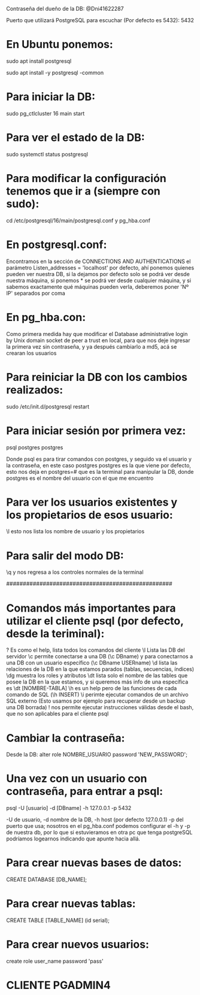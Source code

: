Contraseña del dueño de la DB: @Dni41622287

Puerto que utilizará PostgreSQL para escuchar (Por defecto es 5432): 5432

# En Ubuntu ponemos:

sudo apt install postgresql

sudo apt install -y postgresql -common

# Para iniciar la DB:

sudo pg_ctlcluster 16 main start

# Para ver el estado de la DB:

sudo systemctl status postgresql

# Para modificar la configuración tenemos que ir a (siempre con sudo):

cd /etc/postgresql/16/main/postgresql.conf y pg_hba.conf

# En postgresql.conf:

Encontramos en la sección de CONNECTIONS AND AUTHENTICATIONS el parámetro Listen_addresses = 'localhost' por defecto, ahí ponemos quienes pueden ver nuestra DB, si la dejamos por defecto solo se podrá ver desde nuestra máquina, si ponemos * se podrá ver desde cualquier máquina, y si sabemos exactamente qué máquinas pueden verla, deberemos poner 'Nº IP' separados por coma

# En pg_hba.con:

Como primera medida hay que modificar el Database administrative login by Unix domain socket de peer a trust en local, para que nos deje ingresar la primera vez sin contraseña, y ya después cambiarlo a md5, acá se crearan los usuarios

# Para reiniciar la DB con los cambios realizados:

sudo /etc/init.d/postgresql restart

# Para iniciar sesión por primera vez:

psql postgres postgres 

Donde psql es para tirar comandos con postgres, y seguido va el usuario y la contraseña, en este caso postgres postgres es la que viene por defecto, esto nos deja en postgres=# que es la terminal para manipular la DB, donde postgres es el nombre del usuario con el que me encuentro

# Para ver los usuarios existentes y los propietarios de esos usuario:

\l esto nos lista los nombre de usuario y los propietarios

# Para salir del modo DB:

\q y nos regresa a los controles normales de la terminal

##################################################

# Comandos más importantes para utilizar el cliente psql (por defecto, desde la teriminal):

\? Es como el help, lista todos los comandos del cliente
\l Lista las DB del servidor
\c permite conectarse a una DB (\c DBname) y para conectarnos a una DB con un usuario específico (\c DBname USERname)
\d lista las relaciones de la DB en la que estamos parados (tablas, secuencias, índices)
\dg muestra los roles y atributos
\dt lista solo el nombre de las tables que posee la DB en la que estamos, y si queremos más info de una específica es \dt [NOMBRE-TABLA]
\h es un help pero de las funciones de cada comando de SQL (\h INSERT)
\i perimte ejecutar comandos de un archivo SQL externo (Esto usamos por ejemplo para recuperar desde un backup una DB borrada)
\! nos permite ejecutar instrucciones válidas desde el bash, que no son aplicables para el cliente psql

# Cambiar la contraseña:

Desde la DB: alter role NOMBRE_USUARIO password 'NEW_PASSWORD';

# Una vez con un usuario con contraseña, para entrar a psql:

psql -U [usuario] -d [DBname] -h 127.0.0.1 -p 5432

-U de usuario, -d nombre de la DB, -h host (por defecto 127.0.0.1) -p del puerto que usa; nosotros en el pg_hba.conf podemos configurar el -h y -p de nuestra db, por lo que si estuvieramos en otra pc que tenga postgreSQL podríamos logearnos indicando que apunte hacia allá.

# Para crear nuevas bases de datos:

CREATE DATABASE [DB_NAME];

# Para crear nuevas tablas:

CREATE TABLE [TABLE_NAME] (id serial);

# Para crear nuevos usuarios:

create role user_name password 'pass'

# CLIENTE PGADMIN4




